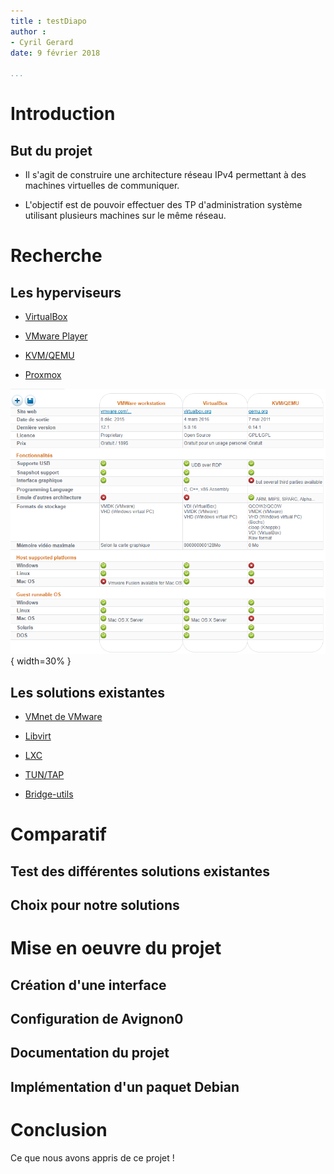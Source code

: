 ```yaml
---
title : testDiapo
author :
- Cyril Gerard
date: 9 février 2018

...
```


# Introduction

## But du projet

- Il s'agit de construire une architecture réseau IPv4 permettant à des machines virtuelles de communiquer.

- L'objectif est de pouvoir effectuer des TP d'administration système utilisant plusieurs machines sur le même réseau.

# Recherche

## Les hyperviseurs

- [VirtualBox](https://www.virtualbox.org/)

- [VMware Player](https://www.vmware.com/products/workstation-player.html)

- [KVM/QEMU](https://www.linux-kvm.org/page/Main_Page)

- [Proxmox](https://www.proxmox.com/en/)

![TeX Friendly Zone](local/tmp/img/comparatif.png){ width=30% }

## Les solutions existantes

- [VMnet de VMware](http://g.urroz.online.fr/doc/ch03s02.html)

- [Libvirt](https://libvirt.org/)

- [LXC](https://wiki.debian.org/fr/LXC/SimpleBridge)

- [TUN/TAP](https://www.inetdoc.net/guides/vm/vm.network.tun-tap.html)

- [Bridge-utils](https://wiki.debian.org/fr/BridgeNetworkConnections)

# Comparatif

## Test des différentes solutions existantes

## Choix pour notre solutions

# Mise en oeuvre du projet

## Création d'une interface

## Configuration de Avignon0

## Documentation du projet 

## Implémentation d'un paquet Debian

# Conclusion

Ce que nous avons appris de ce projet !
